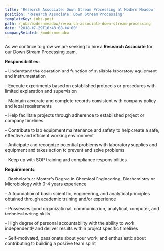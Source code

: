 ```yaml
---
title: 'Research Associate: Down Stream Processing at Modern Meadow'
position: 'Research Associate: Down Stream Processing'
templateKey: jobs-post
path: /jobs/modernmeadow/research-associate-down-stream-processing
date: '2018-07-29T16:43:08-04:00'
companyRelated: /modernmeadow
---
```

As we continue to grow we are seeking to hire a **Research Associate** for our Down Stream Processing team.

**Responsibilities:**

\- Understand the operation and function of available laboratory equipment and instrumentation

\- Execute experiments based on established protocols or procedures with limited explanation and supervision

\- Maintain accurate and complete records consistent with company policy and legal requirements

\- Help facilitate projects through adherence to established project or company timelines.  

\- Contribute to lab equipment maintenance and safety to help create a safe, effective and efficient working environment

\- Anticipate and recognize potential problems with laboratory supplies and equipment and takes action to prevent and solve problems

\- Keep up with SOP training and compliance responsibilities



**Requirements:**

\- Bachelor's or Master’s Degree in Chemical Engineering, Biochemistry or Microbiology with 0-4 years experience

\- A foundation of basic scientific, engineering, and analytical principles obtained through academic training and/or experience

\- Possesses good organizational, communication, analytical, computer, and technical writing skills

\- High degree of personal accountability with the ability to work independently and deliver results within project specific timelines

\- Self-motivated, passionate about your work, and enthusiastic about contributing to building a positive team spirit
